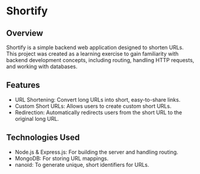 # Shortify

## Overview

Shortify is a simple backend web application designed to shorten URLs. This project was created as a learning exercise to gain familiarity with backend development concepts, including routing, handling HTTP requests, and working with databases.

## Features

- URL Shortening: Convert long URLs into short, easy-to-share links.
- Custom Short URLs: Allows users to create custom short URLs.
- Redirection: Automatically redirects users from the short URL to the original long URL.

## Technologies Used
- Node.js & Express.js: For building the server and handling routing.
- MongoDB: For storing URL mappings.
- nanoid: To generate unique, short identifiers for URLs.